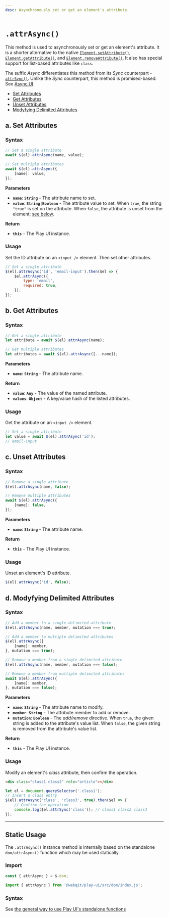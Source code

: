 ```yaml
---
desc: Asynchronously set or get an element's attribute.
---
```

# `.attrAsync()`

This method is used to asynchronously set or get an element's attribute. It is a shorter alternative to the native [`Element.setAttribute()`](https://developer.mozilla.org/en-US/docs/Web/API/Element/setAttribute), [`Element.getAttribute()`](https://developer.mozilla.org/en-US/docs/Web/API/Element/getAttribute), and [`Element.removeAttribute()`](https://developer.mozilla.org/en-US/docs/Web/API/Element/removeAttribute). It also has special support for list-based attributes like `class`.

The suffix *Async* differentiates this method from its *Sync* counterpart - [`attrSync()`](../attrSync). Unlike the *Sync* counterpart, this method is promised-based. See [Async UI](../../overview#meet-async-ui).

+ [Set Attributes](#a-set-attributes)
+ [Get Attributes](#b-get-attributes)
+ [Unset Attributes](#c-unset-attributes)
+ [Modyfying Delimited Attributes](#d-modyfying-delimited-attributes)

## a. Set Attributes

### Syntax

```js
// Set a single attribute
await $(el).attrAsync(name, value);

// Set multiple attributes
await $(el).attrAsync({
    [name]: value,
});
```

**Parameters**

+ **`name`**: **`String`** - The attribute name to set.
+ **`value`**: **`String|Boolean`** - The attribute value to set. When `true`, the string `"true"` is set on the attribute. When `false`, the attribute is unset from the element; [see below](#unset-attributes).

**Return**

+ **`this`** - The Play UI instance.

### Usage

Set the ID attribute on an `<input />` element. Then set other attributes.

```js
// Set a single attribute
$(el).attrAsync('id', 'email-input').then($el => {
    $el.attrAsync({
        type: 'email',
        required: true,
    });
});
```

## b. Get Attributes

### Syntax

```js
// Get a single attribute
let attribute = await $(el).attrAsync(name);

// Get multiple attributes
let attributes = await $(el).attrAsync([...name]);
```

**Parameters**

+ **`name`**: **`String`** - The attribute name.

**Return**

+ **`value`**: **`Any`** - The value of the named attribute.
+ **`values`**: **`Object`** - A key/value hash of the listed attributes.

### Usage

Get the attribute on an `<input />` element.

```js
// Set a single attribute
let value = await $(el).attrAsync('id');
// email-input
```

## c. Unset Attributes

### Syntax

```js
// Remove a single attribute
$(el).attrAsync(name, false);

// Remove multiple attributes
await $(el).attrAsync({
    [name]: false,
});
```

**Parameters**

+ **`name`**: **`String`** - The attribute name.

**Return**

+ **`this`** - The Play UI instance.

### Usage

Unset an element's ID attribute.

```js
$(el).attrAsync('id', false);
```

## d. Modyfying Delimited Attributes

### Syntax

```js
// Add a member to a single delimited attribute
$(el).attrAsync(name, member, mutation === true);

// Add a member to multiple delimited attributes
$(el).attrAsync({
    [name]: member,
}, mutation === true);

// Remove a member from a single delimited attribute
$(el).attrAsync(name, member, mutation === false);

// Remove a member from multiple delimited attributes
await $(el).attrAsync({
    [name]: member,
}, mutation === false);
```

**Parameters**

+ **`name`**: **`String`** - The attribute name to modify.
+ **`member`**: **`String`** - The attribute member to add or remove.
+ **`mutation`**: **`Boolean`** - The *add/remove* directive. When `true`, the given string is added to the attribute's value list. When `false`, the given string is removed from the attribute's value list.

**Return**

+ **`this`** - The Play UI instance.

### Usage

Modify an element's *class* attribute, then confirm the operation.

```html
<div class="class1 class2" role="article"></div>
```

```js
let el = document.querySelector('.class1');
// Insert a class entry
$(el).attrAsync('class', 'class3', true).then($el => {
    // Confirm the operation
    console.log($el.attrSync('class')); // class1 class2 class3
});
```

------

## Static Usage

The `.attrAsync()` instance method is internally based on the standalone `dom/attrAsync()` function which may be used statically.

### Import

```js
const { attrAsync } = $.dom;
```
```js
import { attrAsync } from '@webqit/play-ui/src/dom/index.js';
```

### Syntax

See [the general way to use Play UI's standalone functions](../../../overview#use-as-descrete-utilities)